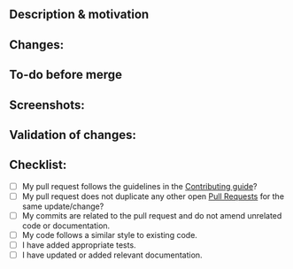 <!---

Provide a short summary in the Title above. Examples of good PR titles:

* "Feature: adds metrics to component"

* "Fix: resolves duplication in comment thread"

* "Update: apollo v2.34.0"

-->

## Description & motivation

<!---

Describe your changes, and why you're making them.  What benefit will this have to others?

Is this linked to an open Github issue, a thread in Speckle community,
or another pull request? Link it here.

If it is related to a Github issue, and resolves it, please link to the issue number, e.g.:
Fixes #85, Fixes #22, Fixes username/repo#123
Connects #123

-->

## Changes:

<!---

- Item 1
- Item 2

-->

## To-do before merge

<!---

(Optional -- remove this section if not needed)

Include any notes about things that need to happen before this PR is merged, e.g.:

- [ ] Change the base branch

- [ ] Ensure PR #56 is merged

-->

## Screenshots:

<!---

Include a screenshot the before and after.  This can be a screenshot of a plugin, web frontend, or output in a terminal.

-->

## Validation of changes:

<!---

Describe what tests have been added or amended, and why these demonstrate it works and will prevent this feature being accidentally broken by future changes.

-->

## Checklist:

<!---

This checklist is mostly useful as a reminder of small things that can easily be

forgotten – it is meant as a helpful tool rather than hoops to jump through.

Put an `x` in all the items that apply, make notes next to any that haven't been

addressed, and remove any items that are not relevant to this PR.

-->

- [ ] My pull request follows the guidelines in the [Contributing guide](https://github.com/specklesystems/speckle-server/blob/main/CONTRIBUTING.md)?
- [ ] My pull request does not duplicate any other open [Pull Requests](../../../pulls) for the same update/change?
- [ ] My commits are related to the pull request and do not amend unrelated code or documentation.
- [ ] My code follows a similar style to existing code.
- [ ] I have added appropriate tests.
- [ ] I have updated or added relevant documentation.
